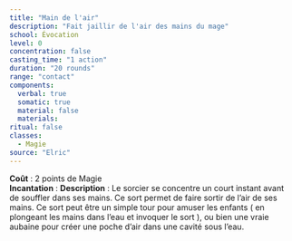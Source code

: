 ```yaml
---
title: "Main de l'air"
description: "Fait jaillir de l'air des mains du mage"
school: Évocation
level: 0
concentration: false
casting_time: "1 action"
duration: "20 rounds"
range: "contact"
components:
  verbal: true
  somatic: true
  material: false
  materials:
ritual: false
classes:
  - Magie
source: "Elric"
---
```

**Coût** : 2 points de Magie  
**Incantation** : 
**Description** : Le sorcier se concentre un court instant avant de souffler dans ses mains. Ce sort permet de faire sortir de l’air de ses mains. Ce sort peut être un simple tour pour amuser les enfants ( en plongeant les mains dans l’eau et invoquer le sort ), ou bien une vraie aubaine pour créer une poche d’air dans une cavité sous l’eau.  
